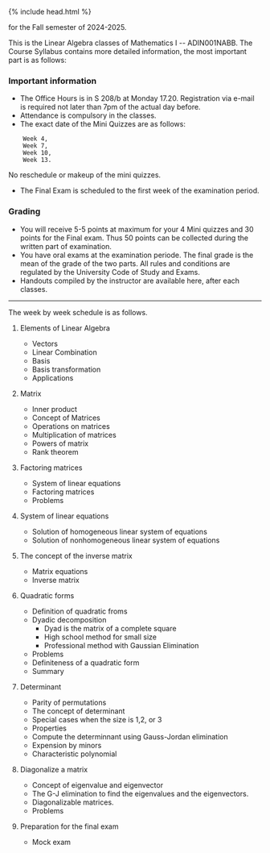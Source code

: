 {% include head.html %}

for the Fall semester of 2024-2025.

This is the Linear Algebra classes of Mathematics I -- ADIN001NABB.
The Course Syllabus contains more detailed information, the most important part is as follows:

### Important information
* The Office Hours is in S 208/b at Monday 17.20. Registration via e-mail is required not later than 7pm of the actual day before.
* Attendance is compulsory in the classes.
* The exact date of the Mini Quizzes are as follows:
```
    Week 4,
    Week 7, 
    Week 10,
    Week 13.
```
No reschedule or makeup of the mini quizzes.
* The Final Exam is scheduled to the first week of the examination period.

### Grading
- You will receive 5-5 points at maximum for your 4 Mini quizzes and 30 points for the Final exam. Thus 50 points can be collected during the written part of examination.
- You have oral exams at the examination periode. The final grade is the mean of the grade of the two parts.
All rules and conditions are regulated by the University Code of Study and Exams.
- Handouts compiled by the instructor are available here, after each classes.

---
The week by week schedule is as follows.
1. Elements of Linear Algebra
   * Vectors
   * Linear Combination
   * Basis
   * Basis transformation
   * Applications

1. Matrix
   * Inner product
   * Concept of Matrices
   * Operations on matrices
   * Multiplication of matrices
   * Powers of matrix
   * Rank theorem

1. Factoring matrices
   * System of linear equations
   * Factoring matrices
   * Problems

1. System of linear equations
   * Solution of homogeneous linear system of equations
   * Solution of nonhomogeneous linear system of equations

1. The concept of the inverse matrix
   * Matrix equations
   * Inverse matrix

1. Quadratic forms
   * Definition of quadratic froms
   * Dyadic decomposition
      * Dyad is the matrix of a complete square
      * High school method for small size
      * Professional method with Gaussian Elimination
   * Problems
   * Definiteness of a quadratic form
   * Summary

1. Determinant
   * Parity of permutations
   * The concept of determinant
   * Special cases when the size is 1,2, or 3
   * Properties
   * Compute the determinnant using Gauss-Jordan elimination
   * Expension by minors
   * Characteristic polynomial

1. Diagonalize a matrix
   * Concept of eigenvalue and eigenvector
   * The G-J elimination to find the eigenvalues and the eigenvectors.
   * Diagonalizable matrices.
   * Problems

1. Preparation for the final exam
   * Mock exam


<!--

1. [Derivative of a multivariable function]
   * Partial derivative
   * Derivative
   * Higher order derivatives
   * Extreme values
   * Problems
   * Review problems


1. [Elements of Linear Algebra](http://web.uni-corvinus.hu/magyarkuti/1-LinearAlgebra.pdf)

1. [Matrix](http://web.uni-corvinus.hu/magyarkuti/2-LinearAlgebra.pdf)

1. [Factoring matrices and linear systems](http://web.uni-corvinus.hu/magyarkuti/3-LinearAlgebra.pdf)

1. [System of linear equations](http://web.uni-corvinus.hu/magyarkuti/4-LinearAlgebra.pdf)

1. [The concept of the inverse matrix](http://web.uni-corvinus.hu/magyarkuti/4-LinearAlgebra.pdf)

1. [Quadratic forms](http://web.uni-corvinus.hu/magyarkuti/5-LinearAlgebra.pdf)

1. [Derivative of a multivariable function](http://web.uni-corvinus.hu/magyarkuti/6-LinearAlgebra.pdf)

1. [Diagonalize a matrix](http://web.uni-corvinus.hu/magyarkuti/7-LinearAlgebra.pdf)

1. [Determinant](http://web.uni-corvinus.hu/magyarkuti/8-LinearAlgebra.pdf)

1. [Preparation for the final exam](http://web.uni-corvinus.hu/magyarkuti/9-LinearAlgebra.pdf)

1. [Midterm ==== 
Preparing to the Midterm 1 
   *](http://web.uni-corvinus.hu/magyarkuti/mat1mid07A.pdf download]
   *](http://web.uni-corvinus.hu/magyarkuti/midterm.pdf download]
-->
